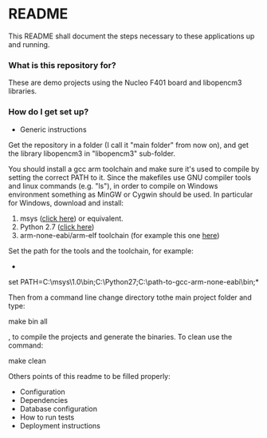 # README #

This README shall document the steps necessary to these applications up and running.

### What is this repository for? ###

These are demo projects using the Nucleo F401 board and libopencm3 libraries. 

### How do I get set up? ###

* Generic instructions

Get the repository in a folder (I call it "main folder" from now on), and get the library libopencm3 in "libopencm3" sub-folder.

You should install a gcc arm toolchain and make sure it's used to compile by setting the correct PATH to it.
Since the makefiles use GNU compiler tools and linux commands (e.g. "ls"), in order to compile on Windows environment something as MinGW or Cygwin should be used.
In particular for Windows, download and install:

1. msys ([click here](http://sourceforge.net/projects/mingw/files/MSYS/Base/msys-core/msys-1.0.11/MSYS-1.0.11.exe)) or equivalent.
2. Python 2.7 ([click here](http://www.python.org/ftp/python/2.7/python-2.7.msi))
3. arm-none-eabi/arm-elf toolchain (for example this one [here](https://launchpad.net/gcc-arm-embedded))

Set the path for the tools and the toolchain, for example:

*
set PATH=C:\msys\1.0\bin\;C:\Python27\;C:\path-to-gcc-arm-none-eabi\bin;*

Then from a command line change directory tothe main project folder and type:

make bin all

, to compile the projects and generate the binaries.
To clean use the command:

make clean


Others points of this readme to be filled properly:

* Configuration
* Dependencies
* Database configuration
* How to run tests
* Deployment instructions